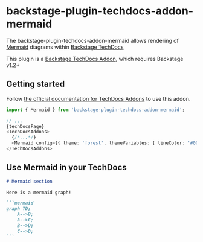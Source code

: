# backstage-plugin-techdocs-addon-mermaid

The backstage-plugin-techdocs-addon-mermaid allows rendering of [Mermaid](https://mermaid-js.github.io/) diagrams
within [Backstage TechDocs](https://backstage.io/docs/features/techdocs/techdocs-overview)

This plugin is a [Backstage TechDocs Addon](https://backstage.io/docs/features/techdocs/addons), which requires
Backstage v1.2+

## Getting started

Follow [the official documentation for TechDocs Addons](https://backstage.io/docs/features/techdocs/addons#installing-and-using-addons) to use this addon.

```typescript jsx
import { Mermaid } from 'backstage-plugin-techdocs-addon-mermaid';

// ...
{techDocsPage}
<TechDocsAddons>
  {/*...*/}
  <Mermaid config={{ theme: 'forest', themeVariables: { lineColor: '#000000' } }} />
</TechDocsAddons>
```

## Use Mermaid in your TechDocs

~~~markdown
# Mermaid section

Here is a mermaid graph!

```mermaid
graph TD;
    A-->B;
    A-->C;
    B-->D;
    C-->D;
```
~~~
